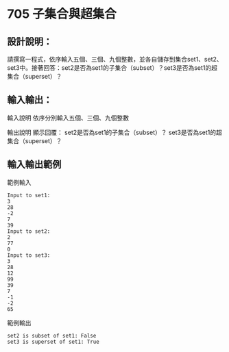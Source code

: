 # 705 子集合與超集合
## 設計說明：
請撰寫一程式，依序輸入五個、三個、九個整數，並各自儲存到集合set1、set2、set3中。接著回答：set2是否為set1的子集合（subset）？set3是否為set1的超集合（superset）？

## 輸入輸出：
輸入說明
依序分別輸入五個、三個、九個整數

輸出說明
顯示回覆：
set2是否為set1的子集合（subset）？
set3是否為set1的超集合（superset）？

## 輸入輸出範例
範例輸入
```
Input to set1:
3
28
-2
7
39
Input to set2:
2
77
0
Input to set3:
3
28
12
99
39
7
-1
-2
65
```
範例輸出
```
set2 is subset of set1: False
set3 is superset of set1: True
```
